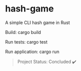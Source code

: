 # hash-game
A simple CLI hash game in Rust

Build: cargo build

Run tests: cargo test

Run application: cargo run

> Project Status: Concluded :heavy_check_mark:
